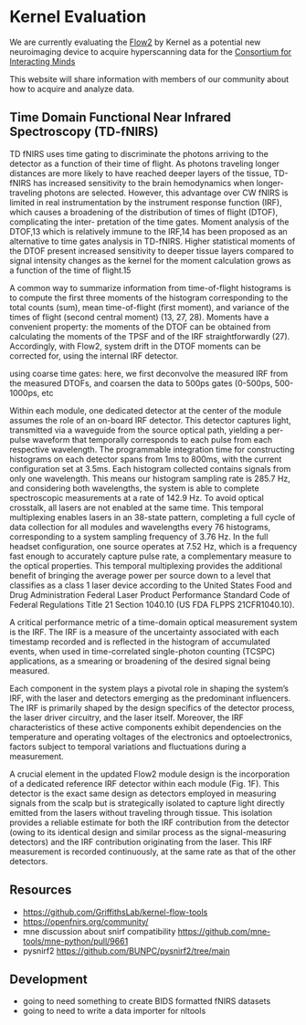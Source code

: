 # Kernel Evaluation
We are currently evaluating the [Flow2](https://www.kernel.com/products) by Kernel as a potential new neuroimaging device to acquire hyperscanning data for the [Consortium for Interacting Minds](https://www.interactingminds.com/)

This website will share information with members of our community about how to acquire and analyze data.

## Time Domain Functional Near Infrared Spectroscopy (TD-fNIRS)
TD fNIRS uses time gating to discriminate the photons arriving to the detector as a function of their time of flight. As photons traveling longer distances are more likely to have reached deeper layers of the tissue, TD-fNIRS has increased sensitivity to the brain hemodynamics when longer-traveling photons are selected. However, this advantage over CW fNIRS is limited in real instrumentation by the instrument response function (IRF), which causes a broadening of the distribution of times of flight (DTOF), complicating the inter- pretation of the time gates. Moment analysis of the DTOF,13 which is relatively immune to the IRF,14 has been proposed as an alternative to time gates analysis in TD-fNIRS. Higher statistical moments of the DTOF present increased sensitivity to deeper tissue layers compared to signal intensity changes as the kernel for the moment calculation grows as a function of the time of flight.15

A common way to summarize information from time-of-flight histograms is to compute the first three moments of the histogram corresponding to the total counts (sum), mean time-of-flight (first moment), and variance of the times of flight (second central moment) (13, 27, 28). Moments have a convenient property: the moments of the DTOF can be obtained from calculating the moments of the TPSF and of the IRF straightforwardly (27). Accordingly, with Flow2, system drift in the DTOF moments can be corrected for, using the internal IRF detector. 

using coarse time gates: here, we first deconvolve the measured IRF from the measured DTOFs, and coarsen the data to 500ps gates (0-500ps, 500-1000ps, etc

Within each module, one dedicated detector at the center of the module assumes the role of an on-board IRF detector. This detector captures light, transmitted via a waveguide from the source optical path, yielding a per-pulse waveform that temporally corresponds to each pulse from each respective wavelength. The programmable integration time for constructing histograms on each detector spans from 1ms to 800ms, with the current configuration set at 3.5ms. Each histogram collected contains signals from only one wavelength. This means our histogram sampling rate is 285.7 Hz, and considering both wavelengths, the system is able to complete spectroscopic measurements at a rate of 142.9 Hz. To avoid optical crosstalk, all lasers are not enabled at the same time. This temporal multiplexing enables lasers in an 38-state pattern, completing a full cycle of data collection for all modules and wavelengths every 76 histograms, corresponding to a system sampling frequency of 3.76 Hz. In the full headset configuration, one source operates at 7.52 Hz, which is a frequency fast enough to accurately capture pulse rate, a complementary measure to the optical properties. This temporal multiplexing provides the additional benefit of bringing the average power per source down to a level that classifies as a class 1 laser device according to the United States Food and Drug Administration Federal Laser Product Performance Standard Code of Federal Regulations Title 21 Section 1040.10 (US FDA FLPPS 21CFR1040.10).

A critical performance metric of a time-domain optical measurement system is the IRF. The IRF is a measure of the uncertainty associated with each timestamp recorded and is reflected in the histogram of accumulated events, when used in time-correlated single-photon counting (TCSPC) applications, as a smearing or broadening of the desired signal being measured.

Each component in the system plays a pivotal role in shaping the system’s IRF, with the laser and detectors emerging as the predominant influencers. The IRF is primarily shaped by the design specifics of the detector process, the laser driver circuitry, and the laser itself. Moreover, the IRF characteristics of these active components exhibit dependencies on the temperature and operating voltages of the electronics and optoelectronics, factors subject to temporal variations and fluctuations during a measurement.

A crucial element in the updated Flow2 module design is the incorporation of a dedicated reference IRF detector within each module (Fig. 1F). This detector is the exact same design as detectors employed in measuring signals from the scalp but is strategically isolated to capture light directly emitted from the lasers without traveling through tissue. This isolation provides a reliable estimate for both the IRF contribution from the detector (owing to its identical design and similar process as the signal-measuring detectors) and the IRF contribution originating from the laser. This IRF measurement is recorded continuously, at the same rate as that of the other detectors.

## Resources
- https://github.com/GriffithsLab/kernel-flow-tools
- https://openfnirs.org/community/
- mne discussion about snirf compatibility https://github.com/mne-tools/mne-python/pull/9661
- pysnirf2 https://github.com/BUNPC/pysnirf2/tree/main

## Development
- going to need something to create BIDS formatted fNIRS datasets
- going to need to write a data importer for nltools

```{tableofcontents}
```
